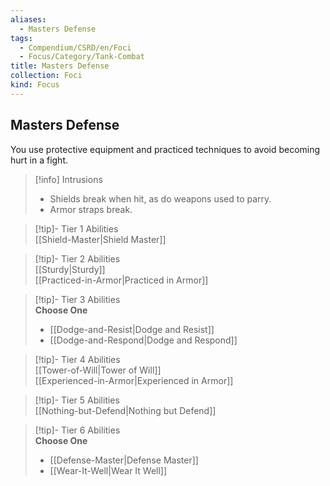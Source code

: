 ```yaml
---
aliases:
  - Masters Defense
tags:
  - Compendium/CSRD/en/Foci
  - Focus/Category/Tank-Combat
title: Masters Defense
collection: Foci
kind: Focus
---
```

## Masters Defense  
You use protective equipment and practiced techniques to avoid becoming hurt in a fight.  

>[!info] Intrusions  
>- Shields break when hit, as do weapons used to parry.  
>- Armor straps break.  


>[!tip]- Tier 1 Abilities  
> [[Shield-Master|Shield Master]]  


>[!tip]- Tier 2 Abilities  
> [[Sturdy|Sturdy]]  
> [[Practiced-in-Armor|Practiced in Armor]]  


>[!tip]- Tier 3 Abilities  
> **Choose One**  
>- [[Dodge-and-Resist|Dodge and Resist]]  
>- [[Dodge-and-Respond|Dodge and Respond]]  


>[!tip]- Tier 4 Abilities  
> [[Tower-of-Will|Tower of Will]]  
> [[Experienced-in-Armor|Experienced in Armor]]  


>[!tip]- Tier 5 Abilities  
> [[Nothing-but-Defend|Nothing but Defend]]  


>[!tip]- Tier 6 Abilities  
> **Choose One**  
>- [[Defense-Master|Defense Master]]  
>- [[Wear-It-Well|Wear It Well]]